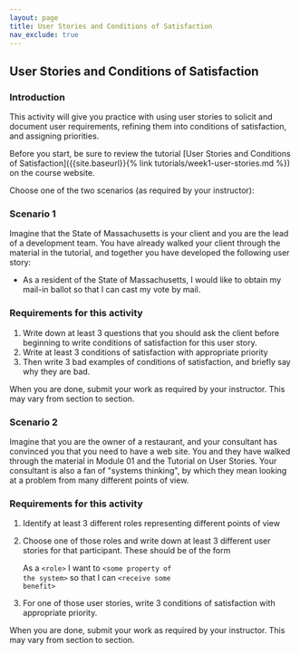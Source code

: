 ```yaml
---
layout: page
title: User Stories and Conditions of Satisfaction
nav_exclude: true
---
```

## User Stories and Conditions of Satisfaction

### Introduction

This activity will give you practice with using user stories to solicit and document user requirements, refining them into conditions of satisfaction, and assigning priorities.

Before you start, be sure to review the tutorial [User Stories and Conditions of Satisfaction]({{site.baseurl}}{% link tutorials/week1-user-stories.md %}) on the course website.

Choose one of the two scenarios (as required by your instructor):

### Scenario 1

Imagine that the State of Massachusetts is your client and you are the lead of a development team. You have already walked your client through the material in the tutorial, and together you have developed the following user story:

* As a resident of the State of Massachusetts, I would like to obtain my mail-in ballot so that I can cast my vote by mail.

### Requirements for this activity

1. Write down at least 3 questions that you should ask the client before beginning to write conditions of satisfaction for this user story.
2. Write at least 3 conditions of satisfaction with appropriate priority
3. Then write 3 bad examples of conditions of satisfaction, and briefly say why they are bad.

When you are done, submit your work as required by your instructor. This may vary from section to section.

### Scenario 2

Imagine that you are the owner of a restaurant, and your consultant has convinced you that you need to have a web site.  You and they have walked through the material in Module 01 and the Tutorial on User Stories.  Your consultant is also a fan of "systems thinking", by which they mean looking at a problem from many different points of view.

### Requirements for this activity

1. Identify at least 3 different roles representing different points of view
2. Choose one of those roles and write down at least 3 different user stories for that participant.  These should be of the form
   
    As a <code>&lt;role&gt;</code> I want to <code>&lt;some property of the system&gt;</code> so that I can <code>&lt;receive some benefit&gt;</code>

3. For one of those user stories, write 3 conditions of satisfaction with appropriate priority.

When you are done, submit your work as required by your instructor. This may vary from section to section.
